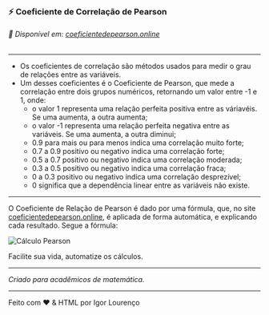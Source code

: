 ### ⚡ Coeficiente de Correlação de Pearson

###### 👾 Disponível em: [coeficientedepearson.online](http://coeficientedepearson.online)

---

* Os coeficientes de correlação são métodos usados para medir o grau de relações entre as variáveis.
* Um desses coeficientes é o Coeficiente de Pearson, que mede a correlação entre dois grupos numéricos, retornando um valor entre -1 e 1, onde:
  * o valor 1 representa uma relação perfeita positiva entre as váriavéis. Se uma aumenta, a outra aumenta;
  * o valor -1 representa uma relação perfeita negativa entre as variáveis. Se uma aumenta, a outra diminui;
  * 0.9 para mais ou para menos indica uma correlação muito forte;
  * 0.7 a 0.9 positivo ou negativo indica uma correlação forte;
  * 0.5 a 0.7 positivo ou negativo indica uma correlação moderada;
  * 0.3 a 0.5 positivo ou negativo indica uma correlação fraca;
  * 0 a 0.3 positivo ou negativo indica uma correlação desprezível;
  * 0 significa que a dependência linear entre as variáveis não existe.
  
---

O Coeficiente de Relação de Pearson é dado por uma fórmula, que, no site [coeficientedepearson.online](http://coeficientedepearson.online), é aplicada de forma automática, e explicando cada resultado. Segue a fórmula:

![Cálculo Pearson](https://wikimedia.org/api/rest_v1/media/math/render/svg/602e9087d7a3c4de443b86c734d7434ae12890bc)  

Facilite sua vida, automatize os cálculos. 

---

*Criado para acadêmicos de matemática.*

---

Feito com ❤️ & HTML por Igor Lourenço

